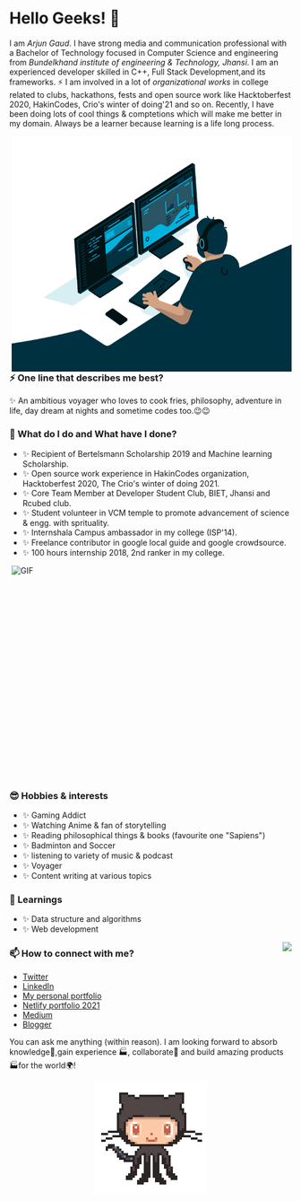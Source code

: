 # Hello Geeks! 👋
I am _Arjun Gaud_. I have strong media and communication professional with a Bachelor of Technology focused in Computer Science and engineering from _Bundelkhand institute of engineering & Technology, Jhansi_. I am an experienced developer skilled in C++, Full Stack Development,and its frameworks. ⚡ I am involved in a lot of *organizational works* in college related to clubs, hackathons, fests and open source work like Hacktoberfest 2020, HakinCodes, Crio's winter of doing'21 and so on.
Recently, I have been doing lots of cool things & comptetions which will make me better in my domain. Always be a learner because learning is a life long process.

<img align="right" alt="GIF" src="https://github.com/itsarjun12/itsarjun12/blob/main/code.gif?raw=true" width="500" height="420"/>

### ⚡ One line that describes me best? 
✨ An ambitious voyager who loves to cook fries, philosophy, adventure in life, day dream at nights and sometime codes too.😉😉

### 🌱 What do I do and What have I done? 
- ✨ Recipient of Bertelsmann Scholarship 2019 and Machine learning Scholarship.
- ✨ Open source work experience in HakinCodes organization, Hacktoberfest 2020, The Crio's winter of doing 2021.
- ✨ Core Team Member at Developer Student Club, BIET, Jhansi and Rcubed club.
- ✨ Student volunteer in VCM temple to promote advancement of science & engg. with sprituality.
- ✨ Internshala Campus ambassador in my college (ISP'14).
- ✨ Freelance contributor in google local guide and google crowdsource.
- ✨ 100 hours internship 2018, 2nd ranker in my college.

<img height="400" width="500" alt="GIF" align="right" src="https://github.com/itsarjun12/itsarjun12/blob/main/1936.gif"/>

### 😎 Hobbies & interests
- ✨ Gaming Addict
- ✨ Watching Anime & fan of storytelling
- ✨ Reading philosophical things & books (favourite one "Sapiens")
- ✨ Badminton and Soccer
- ✨ listening to variety of music & podcast
- ✨ Voyager
- ✨ Content writing at various topics
 
### 💬 Learnings
- ✨ Data structure and algorithms
- ✨ Web development

<img align ="right" src="https://github-readme-stats.vercel.app/api?username=itsarjun12&hide=stars,issues&show_icons=true&theme=radical"/>
 
### 📫 How to connect with me?
- [Twitter](https://twitter.com/arjun_gaud12) 
- [LinkedIn](https://www.linkedin.com/in/arjun-gaud-771bb4167/) 
- [My personal portfolio](https://itsarjun12.github.io/Portfolio/) 
- [Netlify portfolio 2021](https://the-awesome-arjun-site.netlify.app/)
- [Medium](https://arjun22.medium.com/)
- [Blogger](https://mylazyblog12.blogspot.com/)

You can ask me anything (within reason). I am looking forward to absorb knowledge🧠,gain experience 🏭, collaborate🤝 and build amazing products 🏭for the world🌍!
<p align = "center" height ="300" width ="250">
<img src="https://github.com/itsarjun12/itsarjun12/blob/main/87202985-820dcb80-c2b6-11ea-9f56-7ec461c497c3.gif"/>
</p>
<!--
**itsarjun12/itsarjun12** is a ✨ _special_ ✨ repository because its `README.md` (this file) appears on your GitHub profile

